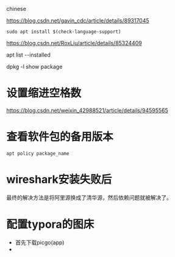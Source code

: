 chinese

https://blog.csdn.net/gavin_cdc/article/details/89317045

`sudo apt install $(check-language-support)`



https://blog.csdn.net/RoxLiu/article/details/85324409



apt list --installed

dpkg -l show package



# 设置缩进空格数

https://blog.csdn.net/weixin_42988521/article/details/94595565



# 查看软件包的备用版本

`apt policy package_name`





# wireshark安装失败后

最终的解决方法是将阿里源换成了清华源，然后依赖问题就被解决了。



# 配置typora的图床

- 首先下载picgo(app)
- 
